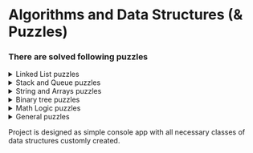 # Algorithms and Data Structures (& Puzzles)

### There are solved following puzzles 

<details>
  <summary>Linked List puzzles</summary>
  
  * **Removing** duplicates from linked list.
  
  * **Finding** n-th value from end in linked list.
  
  * **Figuring out** is linked list a palindrome.
  
  * **Implementing** custom IEnumerator.
  
</details>

<details>
  <summary>Stack and Queue puzzles</summary>
  
  **Stack**
  
  * **Getting** minimum value.
  
  * **Bubbling up** minimum value.
  
  * **Implementing** custom IEnumerator.
  
  **Queue**
   
  * **Implementing** all basic operations and custom enumeration.
  
</details>

<details>
  <summary>String and Arrays puzzles</summary>
  
  * **Figuring out** are all symbols in string are unique.
  
  * **Figuring out** is string is a permutation of chars (dcba is a permutation of abcd).
  
  * **Compressing** of string (aaaabbbbbccc becomes a a4b5c3).
  
</details>

<details>
  <summary>Binary tree puzzles</summary>
  
  * Binary tree puzzles
  
</details>

<details>
  <summary>Math Logic puzzles</summary>

* **Substraction**. Implementing math operation of substraction using basic operations of incrementing number varaible and storing value in memory.

* **Multiplication**. Implementing math operation of multiplication using basic operations of incrementing number varaible and storing value in memory.

* **Division**. Implementing math operation of division using basic operations of incrementing number varaible and storing value in memory and implemented before operation of multiplication.

</details>

<details>
  <summary>General puzzles</summary>

* **Switching** values of two number variables without using third one.

* **Reflecting all** symbols in string excluding non-letter chars (abc4de#fg$ becomes gfe4dc#ba$)

</details>

Project is designed as simple console app with all necessary classes of data structures customly created.
